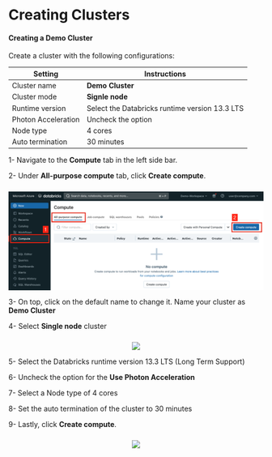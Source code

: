 # Creating Clusters

#### Creating a Demo Cluster

Create a cluster with the following configurations:

| Setting | Instructions |
|--|--|
|Cluster name|**Demo Cluster**|
|Cluster mode|**Signle node**|
|Runtime version|Select the Databricks runtime version 13.3 LTS|
|Photon Acceleration| Uncheck the option |
|Node type|4 cores|
|Auto termination|30 minutes|

1-	Navigate to the **Compute** tab in the left side bar.

2-	Under **All-purpose compute** tab, click **Create compute**.

<div  style="text-align: center; line-height: 0; padding-top: 9px;">
  <img src="https://raw.githubusercontent.com/amartinez2b/Databricks-Certified-Data-Engineer-Associate/main/Labs/Includes/images/cluster_par1.png">
</div>

3-	On top, click on the default name to change it. Name your cluster as **Demo Cluster**

4-	Select **Single node** cluster

<div  style="text-align: center; line-height: 0; padding-top: 9px;">
  <img src="https://raw.githubusercontent.com/derar-alhussein/Databricks-Certified-Data-Engineer-Associate/main/Labs/Includes/images/cluster_par2.png">
</div>

5-	Select the Databricks runtime version 13.3 LTS (Long Term Support)

6-	Uncheck the option for the **Use Photon Acceleration**

7-	Select a Node type of 4 cores

8-	Set the auto termination of the cluster to 30 minutes

9-	Lastly, click **Create compute**.

<div  style="text-align: center; line-height: 0; padding-top: 9px;">
  <img src="https://raw.githubusercontent.com/derar-alhussein/Databricks-Certified-Data-Engineer-Associate/main/Labs/Includes/images/cluster_par3.png">
</div>

